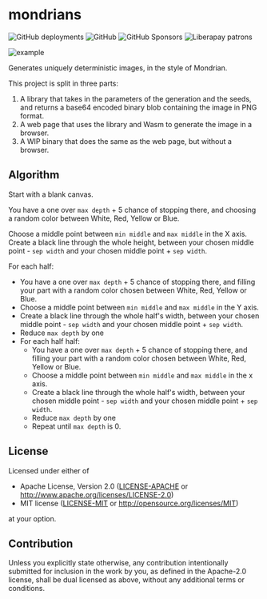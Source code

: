 # mondrians

![GitHub deployments](https://img.shields.io/github/deployments/albertlarsan68/mondrians/github-pages?label=deployment)
![GitHub](https://img.shields.io/github/license/albertlarsan68/mondrians)
![GitHub Sponsors](https://img.shields.io/github/sponsors/albertlarsan68?logo=github)
![Liberapay patrons](https://img.shields.io/liberapay/patrons/AlbertLarsan68?logo=liberapay)

![example](https://user-images.githubusercontent.com/74931857/217534598-3b2e41ae-bc26-4f00-9968-f6ea716de653.png)

Generates uniquely deterministic images, in the style of Mondrian.

This project is split in three parts:
1. A library that takes in the parameters of the generation and the seeds, and returns a base64 encoded binary blob containing the image in PNG format.
2. A web page that uses the library and Wasm to generate the image in a browser.
3. A WIP binary that does the same as the web page, but without a browser.

## Algorithm

Start with a blank canvas.

You have a one over `max depth` + 5 chance of stopping there, and choosing a random color between White, Red, Yellow or Blue.

Choose a middle point between `min middle` and `max middle` in the X axis.  
Create a black line through the whole height, between your chosen middle point - `sep width` and your chosen middle point + `sep width`.

For each half:
- You have a one over `max depth` + 5 chance of stopping there, and filling your part with a random color chosen between White, Red, Yellow or Blue.
- Choose a middle point between `min middle` and `max middle` in the Y axis.  
- Create a black line through the whole half's width, between your chosen middle point - `sep width` and your chosen middle point + `sep width`.
- Reduce `max depth` by one
- For each half half:
  - You have a one over `max depth` + 5 chance of stopping there, and filling your part with a random color chosen between White, Red, Yellow or Blue.
  - Choose a middle point between `min middle` and `max middle` in the x axis.  
  - Create a black line through the whole half's width, between your chosen middle point - `sep width` and your chosen middle point + `sep width`.
  - Reduce `max depth` by one
  - Repeat until `max depth` is 0.

## License

Licensed under either of

 * Apache License, Version 2.0
   ([LICENSE-APACHE](LICENSE-APACHE) or http://www.apache.org/licenses/LICENSE-2.0)
 * MIT license
   ([LICENSE-MIT](LICENSE-MIT) or http://opensource.org/licenses/MIT)

at your option.

## Contribution

Unless you explicitly state otherwise, any contribution intentionally submitted
for inclusion in the work by you, as defined in the Apache-2.0 license, shall be
dual licensed as above, without any additional terms or conditions.

